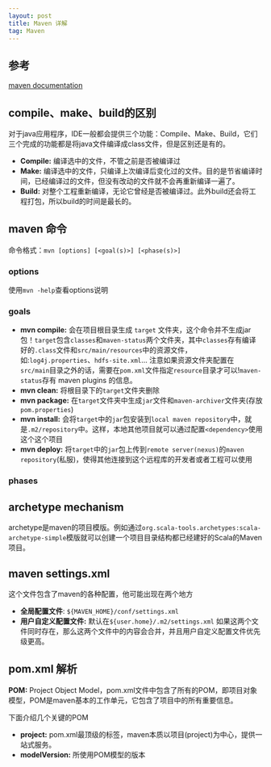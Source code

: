 ```yaml
---
layout: post
title: Maven 详解
tag: Maven
---
```

## 参考
[maven documentation](http://maven.apache.org/guides/index.html)
## compile、make、build的区别
对于java应用程序，IDE一般都会提供三个功能：Compile、Make、Build，它们三个完成的功能都是将java文件编译成class文件，但是区别还是有的。
* **Compile:** 编译选中的文件，不管之前是否被编译过
* **Make:** 编译选中的文件，只编译上次编译后变化过的文件。目的是节省编译时间，已经编译过的文件，但没有改动的文件就不会再重新编译一遍了。
* **Build:** 对整个工程重新编译，无论它曾经是否被编译过。此外build还会将工程打包，所以build的时间是最长的。

## maven 命令
命令格式：`mvn [options] [<goal(s)>] [<phase(s)>]`

### options
使用`mvn -help`查看options说明

### goals
* **mvn compile:** 会在项目根目录生成 `target` 文件夹，这个命令并不生成jar包！`target`包含`classes`和`maven-status`两个文件夹，其中`classes`存有编译好的`.class`文件和`src/main/resources`中的资源文件，如:`log4j.properties`、`hdfs-site.xml`... 注意如果资源文件夹配置在`src/main`目录之外的话，需要在`pom.xml`文件指定`resource`目录才可以!`maven-status`存有 maven plugins 的信息。
* **mvn clean:** 将根目录下的`target`文件夹删除
* **mvn package:** 在`target`文件夹中生成`jar`文件和`maven-archiver`文件夹(存放`pom.properties`)
* **mvn install:** 会将`target`中的`jar`包安装到`local maven repository`中，就是`.m2/repository`中。这样，本地其他项目就可以通过配置`<dependency>`使用这个这个项目
* **mvn deploy:** 将`target`中的`jar`包上传到`remote server(nexus)`的`maven repository`(私服)，使得其他连接到这个远程库的开发者或者工程可以使用

### phases

## archetype mechanism
archetype是maven的项目模版。例如通过`org.scala-tools.archetypes:scala-archetype-simple`模版就可以创建一个项目目录结构都已经建好的Scala的Maven项目。
## maven settings.xml
这个文件包含了maven的各种配置，他可能出现在两个地方
* **全局配置文件**: `${MAVEN_HOME}/conf/settings.xml`
* **用户自定义配置文件:** 默认在`${user.home}/.m2/settings.xml`
如果这两个文件同时存在，那么这两个文件中的内容会合并，并且用户自定义配置文件优先级更高。

## pom.xml 解析
**POM:** Project Object Model，pom.xml文件中包含了所有的POM，即项目对象模型，POM是maven基本的工作单元，它包含了项目中的所有重要信息。

下面介绍几个关键的POM

* **project:** pom.xml最顶级的标签，maven本质以项目(project)为中心，提供一站式服务。
* **modelVersion:** 所使用POM模型的版本
